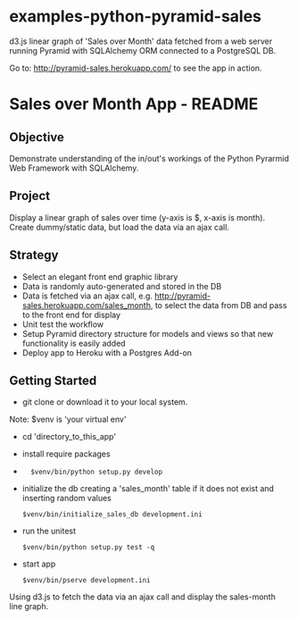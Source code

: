 examples-python-pyramid-sales
=============================

d3.js linear graph of 'Sales over Month' data fetched from a web server running Pyramid with SQLAlchemy ORM connected to a PostgreSQL DB.

Go to: http://pyramid-sales.herokuapp.com/ to see the app in action.

Sales over Month App - README
=============================

Objective
---------

Demonstrate understanding of the in/out's workings of the Python Pyrarmid Web Framework with SQLAlchemy.

Project
-------

Display a linear graph of sales over time (y-axis is $, x-axis is month).
Create dummy/static data, but load the data via an ajax call.

Strategy
--------

*   Select an elegant front end graphic library
*   Data is randomly auto-generated and stored in the DB
*   Data is fetched via an ajax call, e.g. http://pyramid-sales.herokuapp.com/sales_month, 
    to select the data from DB and pass to the front end for display
*   Unit test the workflow
*   Setup Pyramid directory structure for models and views so that new functionality is easily added
*   Deploy app to Heroku with a Postgres Add-on

Getting Started
---------------

*   git clone or download it to your local system.

Note: $venv is 'your virtual env'

*   cd 'directory_to_this_app'

*   install require packages
*   
        $venv/bin/python setup.py develop

*   initialize the db creating a 'sales_month' table if it does not exist and inserting random values
    
        $venv/bin/initialize_sales_db development.ini

*   run the unitest
    
        $venv/bin/python setup.py test -q

*   start app
    
        $venv/bin/pserve development.ini

Using d3.js to fetch the data via an ajax call and display the sales-month line graph.
